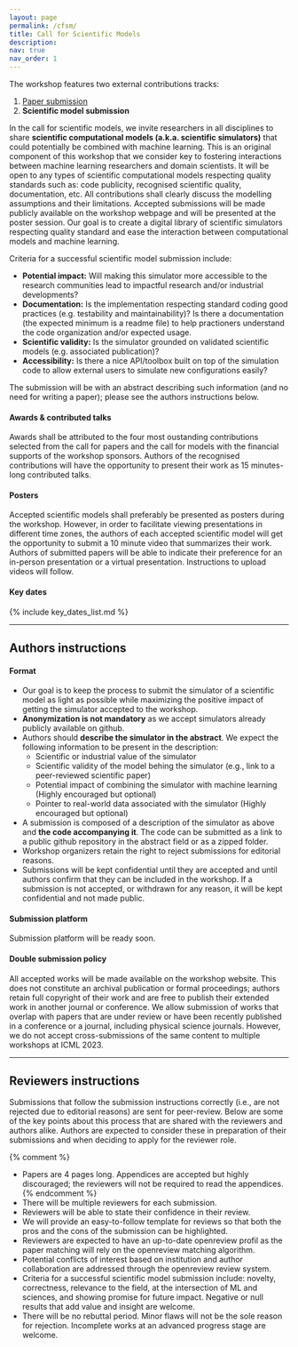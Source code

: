 ```yaml
---
layout: page
permalink: /cfsm/
title: Call for Scientific Models
description:
nav: true
nav_order: 1
---
```


The workshop features two external contributions tracks:
1. [Paper submission](/2023/cfp/)
2. **Scientific model submission**

In the call for scientific models, we invite researchers in all disciplines to share **scientific computational models (a.k.a. scientific simulators)** that could potentially be combined with machine learning.
This is an original component of this workshop that we consider key to fostering interactions between machine learning researchers and domain scientists. It will be open to any types of scientific computational models respecting quality standards such as: code publicity, recognised scientific quality, documentation, etc. All contributions shall clearly discuss the modelling assumptions and their limitations. Accepted submissions will be made publicly available on the workshop webpage and will be presented at the poster session. Our goal is to create a digital library of scientific simulators respecting quality standard and ease the interaction between computational models and machine learning.

Criteria for a successful scientific model submission include:
- **Potential impact:** Will making this simulator more accessible to the research communities lead to impactful research and/or industrial developments?
- **Documentation:** Is the implementation respecting standard coding good practices (e.g. testability and maintainability)? Is there a documentation (the expected minimum is a readme file) to help practioners understand the code organization and/or expected usage.
- **Scientific validity:** Is the simulator grounded on validated scientific models (e.g. associated publication)?
- **Accessibility:** Is there a nice API/toolbox built on top of the simulation code to allow external users to simulate new configurations easily?

The submission will be with an abstract describing such information (and no need for writing a paper); please see the authors instructions below.

#### Awards & contributed talks
Awards shall be attributed to the four most oustanding contributions selected from the call for papers and the call for models with the financial supports of the workshop sponsors. Authors of the recognised contributions will have the opportunity to present their work as 15 minutes-long contributed talks.

#### Posters
Accepted scientific models shall preferably be presented as posters during the workshop. However, in order to facilitate viewing presentations in different time zones, the authors of each accepted scientific model will get the opportunity to submit a 10 minute video that summarizes their work. Authors of submitted papers will be able to indicate their preference for an in-person presentation or a virtual presentation. Instructions to upload videos will follow.

#### Key dates

{% include key_dates_list.md %}

---

## Authors instructions

#### Format
- Our goal is to keep the process to submit the simulator of a scientific model as light as possible while maximizing the positive impact of getting the simulator accepted to the workshop.
- **Anonymization is not mandatory** as we accept simulators already publicly available on github.
- Authors should **describe the simulator in the abstract**. We expect the following information to be present in the description:
    - Scientific or industrial value of the simulator
    - Scientific validity of the model behing the simulator (e.g., link to a peer-reviewed scientific paper)
    - Potential impact of combining the simulator with machine learning (Highly encouraged but optional)
    - Pointer to real-world data associated with the simulator (Highly encouraged but optional)
- A submission is composed of a description of the simulator as above and **the code accompanying it**. The code can be submitted as a link to a public github repository in the abstract field or as a zipped folder.
- Workshop organizers retain the right to reject submissions for editorial reasons.
- Submissions will be kept confidential until they are accepted and until authors confirm that they can be included in the workshop. If a submission is not accepted, or withdrawn for any reason, it will be kept confidential and not made public.

#### Submission platform

Submission platform will be ready soon.

#### Double submission policy
All accepted works will be made available on the workshop website. This does not constitute an archival publication or formal proceedings; authors retain full copyright of their work and are free to publish their extended work in another journal or conference. We allow submission of works that overlap with papers that are under review or have been recently published in a conference or a journal, including physical science journals. However, we do not accept cross-submissions of the same content to multiple workshops at ICML 2023.

---

## Reviewers instructions
Submissions that follow the submission instructions correctly (i.e., are not rejected due to editorial reasons) are sent for peer-review. Below are some of the key points about this process that are shared with the reviewers and authors alike. Authors are expected to consider these in preparation of their submissions and when deciding to apply for the reviewer role.

{% comment %}
- Papers are 4 pages long. Appendices are accepted but highly discouraged; the reviewers will not be required to read the appendices.
{% endcomment %}
- There will be multiple reviewers for each submission.
- Reviewers will be able to state their confidence in their review.
- We will provide an easy-to-follow template for reviews so that both the pros and the cons of the submission can be highlighted.
- Reviewers are expected to have an up-to-date openreview profil as the paper matching will rely on the openreview matching algorithm.
- Potential conflicts of interest based on institution and author collaboration are addressed through the openreview review system.
- Criteria for a successful scientific model submission include: novelty, correctness, relevance to the field, at the intersection of ML and sciences, and showing promise for future impact. Negative or null results that add value and insight are welcome.
- There will be no rebuttal period. Minor flaws will not be the sole reason for rejection. Incomplete works at an advanced progress stage are welcome.
